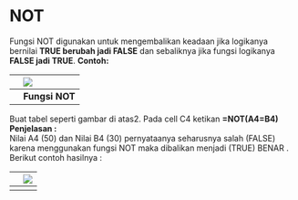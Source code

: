 # NOT

Fungsi NOT digunakan untuk mengembalikan keadaan jika logikanya bernilai **TRUE berubah jadi FALSE** dan sebaliknya jika fungsi logikanya **FALSE jadi TRUE**. **Contoh:** 

|  | [![](https://i0.wp.com/www.belajaroffice.com/wp-content/uploads/2013/12/NOT1-300x144.jpg?resize=320%2C153)](https://i0.wp.com/www.belajaroffice.com/wp-content/uploads/2013/12/NOT1.jpg) |
| :--- | :--- |
|  | **Fungsi NOT** |

Buat tabel seperti gambar di atas2. Pada cell C4 ketikan **=NOT\(A4=B4\)  Penjelasan :**  
Nilai A4 \(50\) dan Nilai B4 \(30\) pernyataanya seharusnya salah \(FALSE\) karena menggunakan fungsi NOT maka dibalikan menjadi \(TRUE\) BENAR .  
Berikut contoh hasilnya :

|  | [![](https://i0.wp.com/www.belajaroffice.com/wp-content/uploads/2013/12/NOT-300x148.jpg?resize=320%2C158)](https://i1.wp.com/www.belajaroffice.com/wp-content/uploads/2013/12/NOT.jpg) |
| :--- | :--- |
|  |  |


